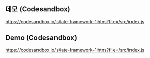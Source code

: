## 데모 (Codesandbox)
https://codesandbox.io/s/late-framework-1ihtns?file=/src/index.js
## Demo (Codesandbox)
https://codesandbox.io/s/late-framework-1ihtns?file=/src/index.js

